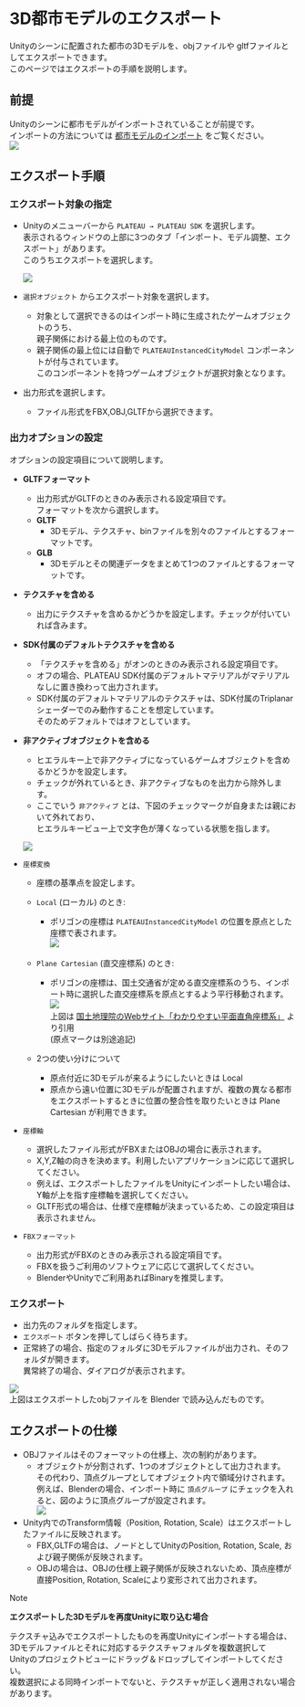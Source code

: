 ﻿# 3D都市モデルのエクスポート
Unityのシーンに配置された都市の3Dモデルを、objファイルや gltfファイルとしてエクスポートできます。  
このページではエクスポートの手順を説明します。

## 前提
Unityのシーンに都市モデルがインポートされていることが前提です。  
インポートの方法については [都市モデルのインポート](ImportCityModels.md) をご覧ください。  
![](../resources/manual/exportCityModels/importedCity.png)

## エクスポート手順
### エクスポート対象の指定
- Unityのメニューバーから `PLATEAU → PLATEAU SDK` を選択します。   
  表示されるウィンドウの上部に3つのタブ「インポート、モデル調整、エクスポート」があります。  
  このうちエクスポートを選択します。  
    
  ![](../resources/manual/exportCityModels/exportWindow.png)
    
- `選択オブジェクト` からエクスポート対象を選択します。
  - 対象として選択できるのはインポート時に生成されたゲームオブジェクトのうち、  
    親子関係における最上位のものです。
  - 親子関係の最上位には自動で `PLATEAUInstancedCityModel` コンポーネントが付与されています。  
    このコンポーネントを持つゲームオブジェクトが選択対象となります。
- 出力形式を選択します。
  - ファイル形式をFBX,OBJ,GLTFから選択できます。

### 出力オプションの設定

オプションの設定項目について説明します。

- **GLTFフォーマット**

  - 出力形式がGLTFのときのみ表示される設定項目です。  
    フォーマットを次から選択します。
  - **GLTF**
    - 3Dモデル、テクスチャ、binファイルを別々のファイルとするフォーマットです。 
  - **GLB**
    - 3Dモデルとその関連データをまとめて1つのファイルとするフォーマットです。
    
- **テクスチャを含める**
  - 出力にテクスチャを含めるかどうかを設定します。チェックが付いていれば含みます。

- **SDK付属のデフォルトテクスチャを含める**
  - 「テクスチャを含める」がオンのときのみ表示される設定項目です。
  - オフの場合、PLATEAU SDK付属のデフォルトマテリアルがマテリアルなしに置き換わって出力されます。
  - SDK付属のデフォルトマテリアルのテクスチャは、SDK付属のTriplanarシェーダーでのみ動作することを想定しています。  
    そのためデフォルトではオフとしています。
  
- **非アクティブオブジェクトを含める**

  - ヒエラルキー上で非アクティブになっているゲームオブジェクトを含めるかどうかを設定します。
  - チェックが外れているとき、非アクティブなものを出力から除外します。
  - ここでいう `非アクティブ` とは、下図のチェックマークが自身または親において外れており、  
    ヒエラルキービュー上で文字色が薄くなっている状態を指します。  
    
  ![](../resources/manual/exportCityModels/disabledObj.png)  
    
- `座標変換`
  - 座標の基準点を設定します。
  - `Local` (ローカル) のとき:
    - ポリゴンの座標は `PLATEAUInstancedCityModel` の位置を原点とした座標で表されます。  
      ![](../resources/manual/exportCityModels/exportLocalCoord.png)
      
  - `Plane Cartesian` (直交座標系) のとき: 
    - ポリゴンの座標は、国土交通省が定める直交座標系のうち、インポート時に選択した直交座標系を原点とするよう平行移動されます。  
      ![](../resources/manual/exportCityModels/japanCoordinateSystem.png)  
      上図は [国土地理院のWebサイト「わかりやすい平面直角座標系」](https://www.gsi.go.jp/sokuchikijun/jpc.html) より引用  
      (原点マークは別途追記)
  - 2つの使い分けについて
    - 原点付近に3Dモデルが来るようにしたいときは Local
    - 原点から遠い位置に3Dモデルが配置されますが、複数の異なる都市をエクスポートするときに位置の整合性を取りたいときは Plane Cartesian が利用できます。
- `座標軸`
  - 選択したファイル形式がFBXまたはOBJの場合に表示されます。
  - X,Y,Z軸の向きを決めます。利用したいアプリケーションに応じて選択してください。
  - 例えば、エクスポートしたファイルをUnityにインポートしたい場合は、Y軸が上を指す座標軸を選択してください。
  - GLTF形式の場合は、仕様で座標軸が決まっているため、この設定項目は表示されません。



- `FBXフォーマット`
  - 出力形式がFBXのときのみ表示される設定項目です。
  - FBXを扱うご利用のソフトウェアに応じて選択してください。
  - BlenderやUnityでご利用あればBinaryを推奨します。

### エクスポート
- 出力先のフォルダを指定します。
- `エクスポート` ボタンを押してしばらく待ちます。
- 正常終了の場合、指定のフォルダに3Dモデルファイルが出力され、そのフォルダが開きます。  
  異常終了の場合、ダイアログが表示されます。

![](../resources/manual/exportCityModels/tokyoBlender.png)  
上図はエクスポートしたobjファイルを Blender で読み込んだものです。

## エクスポートの仕様
- OBJファイルはそのフォーマットの仕様上、次の制約があります。  
  - オブジェクトが分割されず、1つのオブジェクトとして出力されます。  
    その代わり、頂点グループとしてオブジェクト内で領域分けされます。  
    例えば、Blenderの場合、インポート時に `頂点グループ` にチェックを入れると、図のように頂点グループが設定されます。  
    ![](../resources/manual/exportCityModels/blenderVertexGroup.png)
- Unity内でのTransform情報（Position, Rotation, Scale）はエクスポートしたファイルに反映されます。
  - FBX,GLTFの場合は、ノードとしてUnityのPosition, Rotation, Scale, および親子関係が反映されます。
  - OBJの場合は、OBJの仕様上親子関係が反映されないため、頂点座標が直接Position, Rotation, Scaleにより変形されて出力されます。

>[!NOTE]
> **エクスポートした3Dモデルを再度Unityに取り込む場合**  
>  
> テクスチャ込みでエクスポートしたものを再度Unityにインポートする場合は、  
> 3Dモデルファイルとそれに対応するテクスチャフォルダを複数選択して  
> Unityのプロジェクトビューにドラッグ＆ドロップしてインポートしてください。  
> 複数選択による同時インポートでないと、テクスチャが正しく適用されない場合があります。